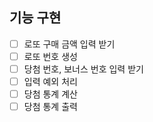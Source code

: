 ## 기능 구현
- [ ] 로또 구매 금액 입력 받기
- [ ] 로또 번호 생성
- [ ] 당첨 번호, 보너스 번호 입력 받기
- [ ] 입력 예외 처리
- [ ] 당첨 통계 계산
- [ ] 당첨 통계 출력